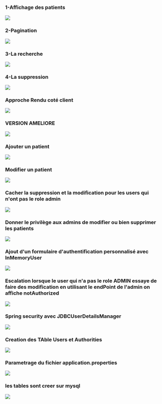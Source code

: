 <h3> 1-Affichage des patients</h3>
<img src="Captures/img.png"/>
<h3> 2-Pagination</h3>
<img src="Captures/img_1.png"/>
<h3> 3-La recherche</h3>
<img src="Captures/img_2.png"/>
<h3> 4-La suppression</h3>
<img src="Captures/img_3.png"/>
<h3> Approche Rendu coté client</h3>
<img src="Captures/img_4.png"/>
<h3> VERSION AMELIORE</h3>
<img src="Captures/img_5.png">
<h3>Ajouter un patient</h3>
<img src="Captures/img_6.png">
<h3>Modifier un patient</h3>
<img src="Captures/img_7.png">
<h3>Cacher la suppression et la modification pour les users qui n'ont pas le role admin</h3>
<img src="Captures/img_10.png">
<h3>Donner le privilège aux admins de modifier ou bien supprimer les patients</h3>
<img src="Captures/img_9.png">
<h3>Ajout d'un formulaire d'authentification personnalisé avec InMemoryUser</h3>
<img src="Captures/img_8.png">
<h3>Escalation lorsque le user qui n'a pas le role ADMIN essaye de faire des modification en utilisant le endPoint de l'admin on affiche notAuthorized</h3>
<img src="Captures/img_11.png">
<h3>Spring security avec JDBCUserDetailsManager</h3>
<img src="Captures/img_13.png">
<h3>Creation des TAble Users et Authorities</h3>
<img src="Captures/img_12.png">
<h3>Parametrage du fichier application.properties</h3>
<img src="Captures/img_14.png">
<h3>les tables sont creer sur mysql</h3>
<img src="Captures/img_15.png">



